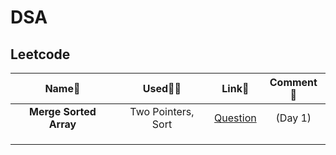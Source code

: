 # DSA

## Leetcode
| **Name🧠** | **Used👨‍💻** | **Link🔗** | **Comment💬** |
|:----------:|:---------------------:|:----------:|:-------------:|
|  **Merge Sorted Array**          |   Two Pointers, Sort                    |   [Question](https://leetcode.com/problems/merge-sorted-array/)         | (Day 1)          |
|            |                       |            |               |
|            |                       |            |               |
|            |                       |            |               |
